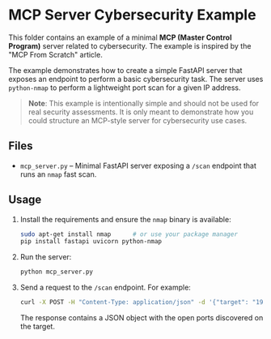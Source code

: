 # MCP Server Cybersecurity Example

This folder contains an example of a minimal **MCP (Master Control Program)** server related to cybersecurity. The example is inspired by the "MCP From Scratch" article.

The example demonstrates how to create a simple FastAPI server that exposes an
endpoint to perform a basic cybersecurity task. The server uses ``python-nmap``
to perform a lightweight port scan for a given IP address.

> **Note**: This example is intentionally simple and should not be used for real security assessments. It is only meant to demonstrate how you could structure an MCP-style server for cybersecurity use cases.

## Files

- `mcp_server.py` – Minimal FastAPI server exposing a `/scan` endpoint that runs
  an ``nmap`` fast scan.

## Usage

1. Install the requirements and ensure the ``nmap`` binary is available:
   ```bash
   sudo apt-get install nmap      # or use your package manager
   pip install fastapi uvicorn python-nmap
   ```

2. Run the server:
   ```bash
   python mcp_server.py
   ```

3. Send a request to the `/scan` endpoint. For example:
   ```bash
   curl -X POST -H "Content-Type: application/json" -d '{"target": "192.168.1.1"}' http://localhost:8000/scan
   ```

   The response contains a JSON object with the open ports discovered on the target.

